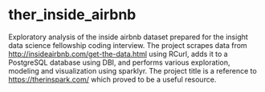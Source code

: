 # ther_inside_airbnb
Exploratory analysis of the inside airbnb dataset prepared for the insight data science fellowship coding interview. The project scrapes data from http://insideairbnb.com/get-the-data.html using RCurl, adds it to a PostgreSQL database using DBI, and performs various exploration, modeling and visualization using sparklyr. The project title is a reference to https://therinspark.com/ which proved to be a useful resource. 
